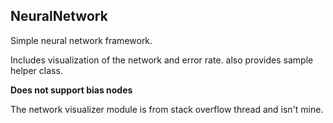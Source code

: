 
## NeuralNetwork
Simple neural network framework.

Includes visualization of the network and error rate. also provides sample helper class.

**Does not support bias nodes**

The network visualizer module is from stack overflow thread and isn't mine.
